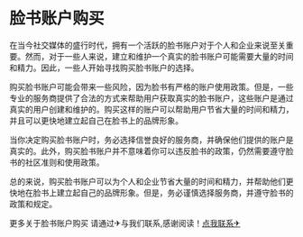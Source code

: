 # 脸书账户购买

在当今社交媒体的盛行时代，拥有一个活跃的脸书账户对于个人和企业来说至关重要。然而，对于一些人来说，建立和维护一个真实的脸书账户可能需要大量的时间和精力。因此，一些人开始寻找购买脸书账户的选择。

购买脸书账户可能会带来一些风险，因为脸书有严格的账户使用政策。但是，一些专业的服务商提供了合法的方式来帮助用户获取真实的脸书账户，这些账户是通过真实的用户创建和维护的。购买这样的账户可以帮助用户节省大量的时间和精力，并且可以更快地建立起自己在脸书上的品牌形象。

当你决定购买脸书账户时，务必选择信誉良好的服务商，并确保他们提供的账户是真实的。此外，购买脸书账户并不意味着你可以违反脸书的政策，仍然需要遵守脸书的社区准则和使用政策。

总的来说，购买脸书账户可以为个人和企业节省大量的时间和精力，并帮助他们更快地在脸书上建立起自己的品牌形象。但是，务必谨慎选择服务商，并遵守脸书的政策和规定。

更多关于脸书账户购买 请通过✈与我们联系,感谢阅读！[点我联系✈](https://m.G208.com)
